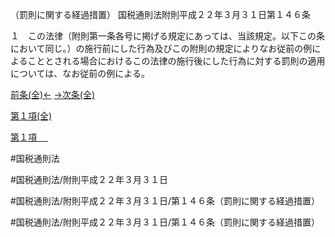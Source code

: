 （罰則に関する経過措置）
国税通則法附則平成２２年３月３１日第１４６条

１　この法律（附則第一条各号に掲げる規定にあっては、当該規定。以下この条において同じ。）の施行前にした行為及びこの附則の規定によりなお従前の例によることとされる場合におけるこの法律の施行後にした行為に対する罰則の適用については、なお従前の例による。

[前条(全)←](国税通則法＿＿＿＿附則平成２２年３月３１日第４１条_.md)    [→次条(全)](国税通則法＿＿＿＿附則平成２２年３月３１日第１４７条_.md)

[第１項(全)](国税通則法＿＿＿＿附則平成２２年３月３１日第１４６条第１項_.md)  

[第１項 　 ](国税通則法＿＿＿＿附則平成２２年３月３１日第１４６条第１項.md)  

#国税通則法

#国税通則法/附則平成２２年３月３１日

#国税通則法/附則平成２２年３月３１日/第１４６条（罰則に関する経過措置）

#国税通則法/附則平成２２年３月３１日/第１４６条（罰則に関する経過措置）

